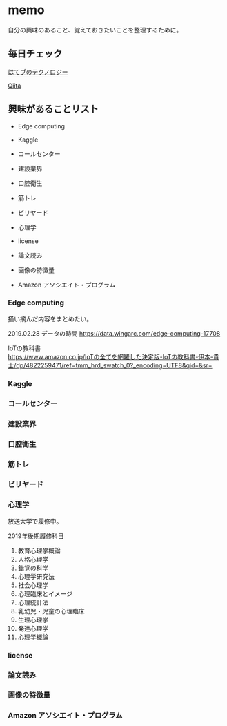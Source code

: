 # memo  
自分の興味のあること、覚えておきたいことを整理するために。


## 毎日チェック

[はてブのテクノロジー](https://b.hatena.ne.jp/hotentry/it)

[Qiita](https://qiita.com)

  
## 興味があることリスト

* Edge computing

* Kaggle

* コールセンター

* 建設業界

* 口腔衛生

* 筋トレ

* ビリヤード

* 心理学

* license

* 論文読み

* 画像の特徴量

* Amazon アソシエイト・プログラム

### Edge computing
掻い摘んだ内容をまとめたい。


2019.02.28 データの時間
https://data.wingarc.com/edge-computing-17708


IoTの教科書  
https://www.amazon.co.jp/IoTの全てを網羅した決定版-IoTの教科書-伊本-貴士/dp/4822259471/ref=tmm_hrd_swatch_0?_encoding=UTF8&qid=&sr=


### Kaggle



### コールセンター



### 建設業界



### 口腔衛生



### 筋トレ



### ビリヤード



### 心理学
放送大学で履修中。

2019年後期履修科目

1. 教育心理学概論
2. 人格心理学
3. 錯覚の科学
4. 心理学研究法
5. 社会心理学
6. 心理臨床とイメージ
7. 心理統計法
8. 乳幼児・児童の心理臨床
9. 生理心理学
10. 発達心理学
11. 心理学概論


### license



### 論文読み



### 画像の特徴量



### Amazon アソシエイト・プログラム

